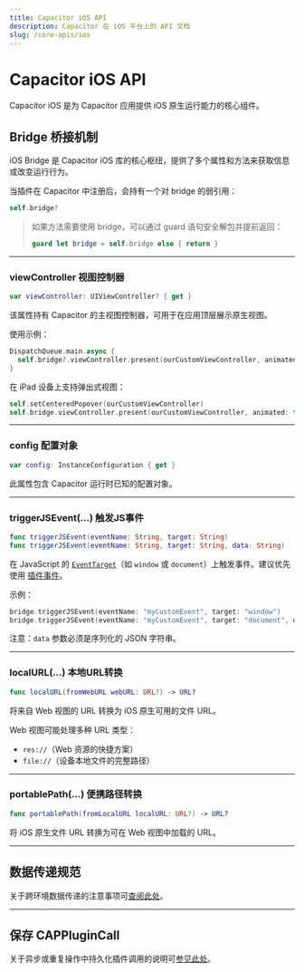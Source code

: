 ```yaml
---
title: Capacitor iOS API
description: Capacitor 在 iOS 平台上的 API 文档
slug: /core-apis/ios
---
```


# Capacitor iOS API

Capacitor iOS 是为 Capacitor 应用提供 iOS 原生运行能力的核心组件。

## Bridge 桥接机制

iOS Bridge 是 Capacitor iOS 库的核心枢纽，提供了多个属性和方法来获取信息或改变运行行为。

当插件在 Capacitor 中注册后，会持有一个对 bridge 的弱引用：

```swift
self.bridge?
```

> 如果方法需要使用 bridge，可以通过 guard 语句安全解包并提前返回：
>
> ```swift
> guard let bridge = self.bridge else { return }
> ```

---

### viewController 视图控制器

```swift
var viewController: UIViewController? { get }
```

该属性持有 Capacitor 的主视图控制器，可用于在应用顶层展示原生视图。

使用示例：

```swift
DispatchQueue.main.async {
  self.bridge?.viewController.present(ourCustomViewController, animated: true, completion: nil)
}
```

在 iPad 设备上支持弹出式视图：

```swift
self.setCenteredPopover(ourCustomViewController)
self.bridge.viewController.present(ourCustomViewController, animated: true, completion: nil)
```

---

### config 配置对象

```swift
var config: InstanceConfiguration { get }
```

此属性包含 Capacitor 运行时已知的配置对象。

---

### triggerJSEvent(...) 触发JS事件

```swift
func triggerJSEvent(eventName: String, target: String)
func triggerJSEvent(eventName: String, target: String, data: String)
```

在 JavaScript 的 [`EventTarget`](https://developer.mozilla.org/en-US/docs/Web/API/EventTarget)（如 `window` 或 `document`）上触发事件。建议优先使用 [插件事件](/plugins/creating-plugins/ios-guide.md#plugin-events)。

示例：

```swift
bridge.triggerJSEvent(eventName: "myCustomEvent", target: "window")
bridge.triggerJSEvent(eventName: "myCustomEvent", target: "document", data: "{ 'dataKey': 'dataValue' }")
```

注意：`data` 参数必须是序列化的 JSON 字符串。

---

### localURL(...) 本地URL转换

```swift
func localURL(fromWebURL webURL: URL?) -> URL?
```

将来自 Web 视图的 URL 转换为 iOS 原生可用的文件 URL。

Web 视图可能处理多种 URL 类型：
- `res://`（Web 资源的快捷方案）
- `file://`（设备本地文件的完整路径）

---

### portablePath(...) 便携路径转换

```swift
func portablePath(fromLocalURL localURL: URL?) -> URL?
```

将 iOS 原生文件 URL 转换为可在 Web 视图中加载的 URL。

---

## 数据传递规范

关于跨环境数据传递的注意事项可[查阅此处](/main/reference/core-apis/data-types.md#ios)。

---

## 保存 CAPPluginCall

关于异步或重复操作中持久化插件调用的说明可[参见此处](/main/reference/core-apis/saving-calls.md)。